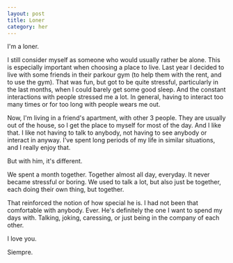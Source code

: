 ```yaml
---
layout: post
title: Loner
category: her
---
```

I'm a loner.

I still consider myself as someone who would usually rather be alone. This is especially important when choosing a place to live. Last year I decided to live with some friends in their parkour gym (to help them with the rent, and to use the gym). That was fun, but got to be quite stressful, particularly in the last months, when I could barely get some good sleep. And the constant interactions with people stressed me a lot. In general, having to interact too many times or for too long with people wears me out.

Now, I'm living in a friend's apartment, with other 3 people. They are usually out of the house, so I get the place to myself for most of the day. And I like that. I like not having to talk to anybody, not having to see anybody or interact in anyway. I've spent long periods of my life in similar situations, and I really enjoy that.

But with him, it's different.

We spent a month together. Together almost all day, everyday. It never became stressful or boring. We used to talk a lot, but also just be together, each doing their own thing, but together. 

That reinforced the notion of how special he is. I had not been that comfortable with anybody. Ever. He's definitely the one I want to spend my days with. Talking, joking, caressing, or just being in the company of each other.

I love you.

Siempre.
